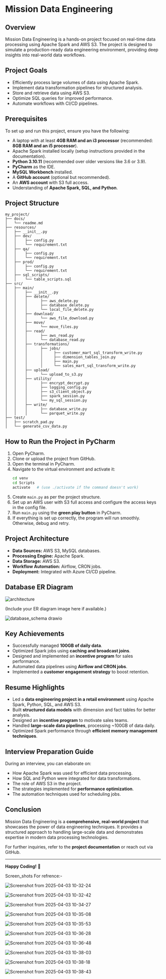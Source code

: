 # Mission Data Engineering

## Overview
Mission Data Engineering is a hands-on project focused on real-time data processing using Apache Spark and AWS S3. The project is designed to simulate a production-ready data engineering environment, providing deep insights into real-world data workflows.

## Project Goals
- Efficiently process large volumes of data using Apache Spark.
- Implement data transformation pipelines for structured analysis.
- Store and retrieve data using AWS S3.
- Optimize SQL queries for improved performance.
- Automate workflows with CI/CD pipelines.

## Prerequisites
To set up and run this project, ensure you have the following:
- A laptop with at least **4GB RAM and an i3 processor** (recommended: **8GB RAM and an i5 processor**).
- Apache Spark installed locally (setup instructions provided in the documentation).
- **Python 3.10.11** (recommended over older versions like 3.6 or 3.9).
- **PyCharm** as the IDE.
- **MySQL Workbench** installed.
- A **GitHub account** (optional but recommended).
- An **AWS account** with S3 full access.
- Understanding of **Apache Spark, SQL, and Python**.

## Project Structure
```
my_project/
├── docs/
│   └── readme.md
├── resources/
│   ├── __init__.py
│   ├── dev/
│   │    ├── config.py
│   │    └── requirement.txt
│   ├── qa/
│   │    ├── config.py
│   │    └── requirement.txt
│   ├── prod/
│   │    ├── config.py
│   │    └── requirement.txt
│   ├── sql_scripts/
│   │    └── table_scripts.sql
├── src/
│   ├── main/
│   │    ├── __init__.py
│   │    ├── delete/
│   │    │      ├── aws_delete.py
│   │    │      ├── database_delete.py
│   │    │      └── local_file_delete.py
│   │    ├── download/
│   │    │      └── aws_file_download.py
│   │    ├── move/
│   │    │      └── move_files.py
│   │    ├── read/
│   │    │      ├── aws_read.py
│   │    │      └── database_read.py
│   │    ├── transformations/
│   │    │      ├── jobs/
│   │    │      │     ├── customer_mart_sql_transform_write.py
│   │    │      │     ├── dimension_tables_join.py
│   │    │      │     ├── main.py
│   │    │      │     └── sales_mart_sql_transform_write.py
│   │    ├── upload/
│   │    │      └── upload_to_s3.py
│   │    ├── utility/
│   │    │      ├── encrypt_decrypt.py
│   │    │      ├── logging_config.py
│   │    │      ├── s3_client_object.py
│   │    │      ├── spark_session.py
│   │    │      └── my_sql_session.py
│   │    ├── write/
│   │    │      ├── database_write.py
│   │    │      └── parquet_write.py
├── test/
│   ├── scratch_pad.py
│   └── generate_csv_data.py
```

## How to Run the Project in PyCharm
1. Open PyCharm.
2. Clone or upload the project from GitHub.
3. Open the terminal in PyCharm.
4. Navigate to the virtual environment and activate it:
   ```sh
   cd venv
   cd Scripts
   activate   # (use ./activate if the command doesn't work)
   ```
5. Create `main.py` as per the project structure.
6. Set up an AWS user with S3 full access and configure the access keys in the config file.
7. Run `main.py` using the **green play button** in PyCharm.
8. If everything is set up correctly, the program will run smoothly. Otherwise, debug and retry.

## Project Architecture
- **Data Sources:** AWS S3, MySQL databases.
- **Processing Engine:** Apache Spark.
- **Data Storage:** AWS S3.
- **Workflow Automation:** Airflow, CRON jobs.
- **Deployment:** Integrated with Azure CI/CD pipeline.

## Database ER Diagram
![architecture](https://github.com/user-attachments/assets/1657a758-d8bf-4eb0-893a-4f815d3a0e7a)

(Include your ER diagram image here if available.)

![database_schema drawio](https://github.com/user-attachments/assets/c31f0ccf-609c-41af-b251-2e582d2e65be)


## Key Achievements
- Successfully managed **100GB of daily data**.
- Optimized Spark jobs using **caching and broadcast joins**.
- Designed and implemented an **incentive program** for sales performance.
- Automated data pipelines using **Airflow and CRON jobs**.
- Implemented a **customer engagement strategy** to boost retention.

## Resume Highlights
- Led a **data engineering project in a retail environment** using Apache Spark, Python, SQL, and AWS S3.
- Built **structured data models** with dimension and fact tables for better analysis.
- Designed an **incentive program** to motivate sales teams.
- Handled **large-scale data pipelines**, processing ~100GB of data daily.
- Optimized Spark performance through **efficient memory management techniques**.

## Interview Preparation Guide
During an interview, you can elaborate on:
- How Apache Spark was used for efficient data processing.
- How SQL and Python were integrated for data transformations.
- The role of AWS S3 in the project.
- The strategies implemented for **performance optimization**.
- The automation techniques used for scheduling jobs.

## Conclusion
Mission Data Engineering is a **comprehensive, real-world project** that showcases the power of data engineering techniques. It provides a structured approach to handling large-scale data and demonstrates expertise in modern data processing technologies.

For further inquiries, refer to the **project documentation** or reach out via GitHub.

---
**Happy Coding!** 🚀


Screen_shots For refrence:-

![Screenshot from 2025-04-03 10-32-24](https://github.com/user-attachments/assets/e342b50b-4a35-4218-a5b1-a9335ce0cd90)

![Screenshot from 2025-04-03 10-32-42](https://github.com/user-attachments/assets/e8aa9189-953b-45c2-b10d-77e920da9d54)



![Screenshot from 2025-04-03 10-34-27](https://github.com/user-attachments/assets/d28e74eb-f71a-419d-85b0-3fc043c7f438)

![Screenshot from 2025-04-03 10-35-08](https://github.com/user-attachments/assets/3e4ddfc4-898b-40e3-8762-a92f3fae12e0)


![Screenshot from 2025-04-03 10-35-53](https://github.com/user-attachments/assets/79ab6a85-21c6-4e49-8b1a-5351be53e053)


![Screenshot from 2025-04-03 10-36-28](https://github.com/user-attachments/assets/6d49c67a-8c18-436a-9724-abfa4d839df0)

![Screenshot from 2025-04-03 10-36-48](https://github.com/user-attachments/assets/d70ce675-90ab-4616-879f-8a282c6ac428)

![Screenshot from 2025-04-03 10-38-03](https://github.com/user-attachments/assets/88f9ccc5-3206-4aa2-94e3-2b88d077b625)


![Screenshot from 2025-04-03 10-38-18](https://github.com/user-attachments/assets/cfd9777b-bccd-42c6-9446-72d6a30b055e)

![Screenshot from 2025-04-03 10-38-43](https://github.com/user-attachments/assets/3401184c-cb88-46ce-93e1-043983bc5054)



